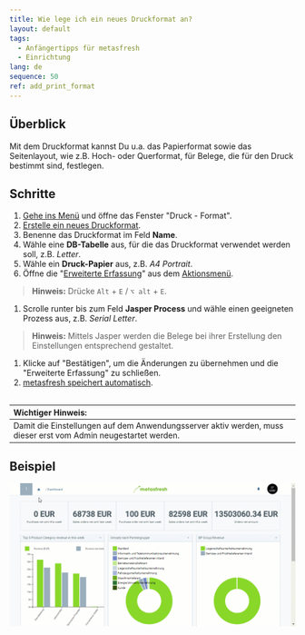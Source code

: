 ```yaml
---
title: Wie lege ich ein neues Druckformat an?
layout: default
tags:
  - Anfängertipps für metasfresh
  - Einrichtung
lang: de
sequence: 50
ref: add_print_format
---
```


## Überblick
Mit dem Druckformat kannst Du u.a. das Papierformat sowie das Seitenlayout, wie z.B. Hoch- oder Querformat, für Belege, die für den Druck bestimmt sind, festlegen.

## Schritte
1. [Gehe ins Menü](Menu) und öffne das Fenster "Druck - Format".
1. [Erstelle ein neues Druckformat](Neuer_Datensatz_Fenster_Webui).
1. Benenne das Druckformat im Feld **Name**.
1. Wähle eine **DB-Tabelle** aus, für die das Druckformat verwendet werden soll, z.B. *Letter*.
1. Wähle ein **Druck-Papier** aus, z.B. *A4 Portrait*.
1. Öffne die "[Erweiterte Erfassung](Ansichten)" aus dem [Aktionsmenü](AktionStarten).
 >**Hinweis:** Drücke `Alt` + `E` / `⌥ alt` + `E`.

1. Scrolle runter bis zum Feld **Jasper Process** und wähle einen geeigneten Prozess aus, z.B. *Serial Letter*.
 >**Hinweis:** Mittels Jasper werden die Belege bei ihrer Erstellung den Einstellungen entsprechend gestaltet.

1. Klicke auf "Bestätigen", um die Änderungen zu übernehmen und die "Erweiterte Erfassung" zu schließen.
1. [metasfresh speichert automatisch](Speicheranzeige).
<br><br>

| **Wichtiger Hinweis:** |
| :--- |
| Damit die Einstellungen auf dem Anwendungsserver aktiv werden, muss dieser erst vom Admin neugestartet werden. |

## Beispiel
![](assets/Druckformat_anlegen.gif)
